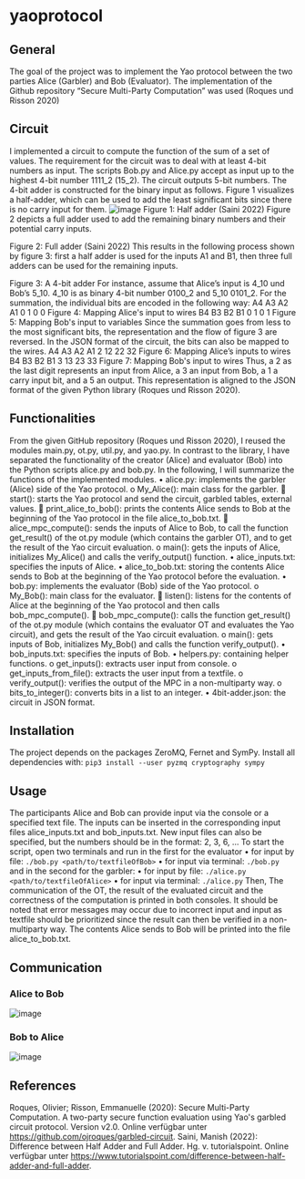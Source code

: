 # yaoprotocol
## General
The goal of the project was to implement the Yao protocol between the two parties Alice (Garbler) and Bob (Evaluator). The implementation of the Github repository “Secure Multi-Party Computation” was used (Roques und Risson 2020)

## Circuit
I implemented a circuit to compute the function of the sum of a set of values. The requirement for the circuit was to deal with at least 4-bit numbers as input. The scripts Bob.py and Alice.py accept as input up to the highest 4-bit number 1111_2  (15_2). The circuit outputs 5-bit numbers. 
The 4-bit adder is constructed for the binary input as follows. Figure 1 visualizes a half-adder, which can be used to add the least significant bits since there is no carry input for them. 
![image](https://github.com/maikfichtenkamm/yaoprotocol/assets/62957774/0993a18c-a39f-4b7c-8b12-7cf976d24411)
Figure 1: Half adder (Saini 2022) 
Figure 2 depicts a full adder used to add the remaining binary numbers and their potential carry inputs.
 
Figure 2: Full adder (Saini 2022)
This results in the following process shown by figure 3: first a half adder is used for the inputs A1 and B1, then three full adders can be used for the remaining inputs.
 
Figure 3: A 4-bit adder
For instance, assume that Alice’s input is 4_10 und Bob’s 5_10. 4_10 is as binary 4-bit number 0100_2 and 5_10 0101_2. For the summation, the individual bits are encoded in the following way:
A4	A3	A2	A1
0	1	0	0
Figure 4: Mapping Alice's input to wires
B4	B3	B2	B1
0	1	0	1
Figure 5: Mapping Bob's input to variables
Since the summation goes from less to the most significant bits, the representation and the flow of figure 3 are reversed. In the JSON format of the circuit, the bits can also be mapped to the wires.
A4	A3	A2	A1
2	12	22	32
Figure 6: Mapping Alice’s inputs to wires
B4	B3	B2	B1
3	13	23	33
Figure 7: Mapping Bob's input to wires
Thus, a 2 as the last digit represents an input from Alice, a 3 an input from Bob, a 1 a carry input bit, and a 5 an output. This representation is aligned to the JSON format of the given Python library (Roques und Risson 2020).

## Functionalities
From the given GitHub repository (Roques und Risson 2020), I reused the modules main.py, ot.py, util.py, and yao.py. In contrast to the library, I have separated the functionality of the creator (Alice) and evaluator (Bob) into the Python scripts alice.py and bob.py. In the following, I will summarize the functions of the implemented modules. 
•	alice.py: implements the garbler (Alice) side of the Yao protocol.
o	My_Alice(): main class for the garbler.
	start(): starts the Yao protocol and send the circuit, garbled tables, external values.
	print_alice_to_bob(): prints the contents Alice sends to Bob at the beginning of the Yao protocol in the file alice_to_bob.txt.
	alice_mpc_compute(): sends the inputs of Alice to Bob, to call the function get_result() of the ot.py module (which contains the garbler OT), and to get the result of the Yao circuit evaluation.
o	main(): gets the inputs of Alice, initializes My_Alice() and calls the verify_output() function.
•	alice_inputs.txt: specifies the inputs of Alice.
•	alice_to_bob.txt: storing the contents Alice sends to Bob at the beginning of the Yao protocol before the evaluation.
•	bob.py: implements the evaluator (Bob) side of the Yao protocol.
o	My_Bob(): main class for the evaluator.
	listen(): listens for the contents of Alice at the beginning of the Yao protocol and then calls bob_mpc_compute().
	bob_mpc_compute(): calls the function get_result() of the ot.py module (which contains the evaluator OT and evaluates the Yao circuit), and gets the result of the Yao circuit evaluation.
o	main(): gets inputs of Bob, initializes My_Bob() and calls the function verify_output().
•	bob_inputs.txt: specifies the inputs of Bob.
•	helpers.py: containing helper functions.
o	get_inputs(): extracts user input from console.
o	get_inputs_from_file(): extracts the user input from a textfile.
o	verify_output(): verifies the output of the MPC in a non-multiparty way.
o	bits_to_integer(): converts bits in a list to an integer.
•	4bit-adder.json: the circuit in JSON format.

## Installation
The project depends on the packages ZeroMQ, Fernet and SymPy. Install all dependencies with:
```pip3 install --user pyzmq cryptography sympy```

## Usage
The participants Alice and Bob can provide input via the console or a specified text file. The inputs can be inserted in the corresponding input files alice_inputs.txt and bob_inputs.txt. New input files can also be specified, but the numbers should be in the format: 2, 3, 6, …
To start the script, open two terminals and run in the first for the evaluator
•	for input by file: ```./bob.py <path/to/textfileOfBob>```
•	for input via terminal: ```./bob.py ```
and in the second for the garbler:
•	for input by file: ```./alice.py <path/to/textfileOfAlice>```
•	for input via terminal: ```./alice.py```
Then, The communication of the OT, the result of the evaluated circuit and the correctness of the computation is printed in both consoles. It should be noted that error messages may occur due to incorrect input and input as textfile should be prioritized since the result can then be verified in a non-multiparty way. The contents Alice sends to Bob will be printed into the file alice_to_bob.txt.

## Communication
### Alice to Bob
![image](https://github.com/maikfichtenkamm/yaoprotocol/assets/62957774/8725b692-10eb-4c23-a734-e30e3f00be16)
### Bob to Alice
![image](https://github.com/maikfichtenkamm/yaoprotocol/assets/62957774/c13320bc-b766-4024-83f5-fb3725cdf9bb)

## References

Roques, Olivier; Risson, Emmanuelle (2020): Secure Multi-Party Computation. A two-party secure function evaluation using Yao's garbled circuit protocol. Version v2.0. Online verfügbar unter https://github.com/ojroques/garbled-circuit.
Saini, Manish (2022): Difference between Half Adder and Full Adder. Hg. v. tutorialspoint. Online verfügbar unter https://www.tutorialspoint.com/difference-between-half-adder-and-full-adder.


